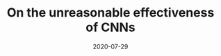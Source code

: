 ---
title: " On the unreasonable effectiveness of CNNs"
collection: preprints
authors: 'A. Hauptmann and J. Adler'
date: 2020-07-29
paperurl: 'http://asHauptmann.github.io/files/2020_unreasonableCNN_preprint.pdf'

---